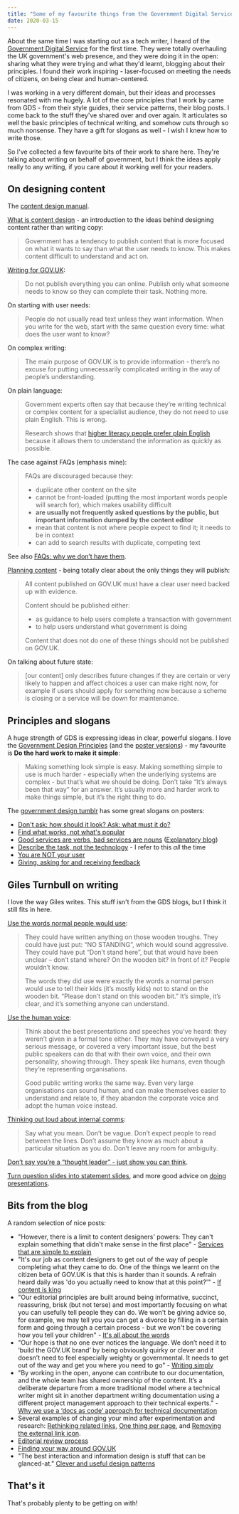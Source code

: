 ```yaml
---
title: "Some of my favourite things from the Government Digital Service"
date: 2020-03-15
---
```


About the same time I was starting out as a tech writer, I heard of the [Government Digital Service](https://gds.blog.gov.uk/about/) for the first time. They were totally overhauling the UK government's web presence, and they were doing it in the open: sharing what they were trying and what they'd learnt, blogging about their principles. I found their work inspiring - laser-focused on meeting the needs of citizens, on being clear and human-centered.

I was working in a very different domain, but their ideas and processes resonated with me hugely. A lot of the core principles that I work by came from GDS - from their style guides, their service patterns, their blog posts. I come back to the stuff they've shared over and over again. It articulates so well the basic principles of technical writing, and somehow cuts through so much nonsense. They have a gift for slogans as well - I wish I knew how to write those.

So I've collected a few favourite bits of their work to share here. They're talking about writing on behalf of government, but I think the ideas apply really to any writing, if you care about it working well for your readers.

## On designing content

The [content design manual](https://www.gov.uk/guidance/content-design).

[What is content design](https://www.gov.uk/guidance/content-design/what-is-content-design) - an introduction to the ideas behind designing content rather than writing copy:

> Government has a tendency to publish content that is more focused on what it wants to say than what the user needs to know. This makes content difficult to understand and act on.

[Writing for GOV.UK](https://www.gov.uk/guidance/content-design/writing-for-gov-uk):

> Do not publish everything you can online. Publish only what someone needs to know so they can complete their task. Nothing more.

On starting with user needs:

> People do not usually read text unless they want information. When you write for the web, start with the same question every time: what does the user want to know?

On complex writing:

> The main purpose of GOV.UK is to provide information - there’s no excuse for putting unnecessarily complicated writing in the way of people’s understanding.

On plain language:

> Government experts often say that because they’re writing technical or complex content for a specialist audience, they do not need to use plain English. This is wrong.
> 
> Research shows that [higher literacy people prefer plain English](https://gds.blog.gov.uk/2014/02/17/guest-post-clarity-is-king-the-evidence-that-reveals-the-desperate-need-to-re-think-the-way-we-write/) because it allows them to understand the information as quickly as possible.

The case against FAQs (emphasis mine):

> FAQs are discouraged because they:
> 
> * duplicate other content on the site
> * cannot be front-loaded (putting the most important words people will search for), which makes usability difficult
> * **are usually not frequently asked questions by the public, but important information dumped by the content editor**
> * mean that content is not where people expect to find it; it needs to be in context
> * can add to search results with duplicate, competing text

See also [FAQs: why we don’t have them](https://gds.blog.gov.uk/2013/07/25/faqs-why-we-dont-have-them/).

[Planning content](https://www.gov.uk/guidance/content-design/planning-content) - being totally clear about the only things they will publish:

> All content published on GOV.UK must have a clear user need backed up with evidence.
> 
> Content should be published either:
> 
> * as guidance to help users complete a transaction with government
> * to help users understand what government is doing
> 
> Content that does not do one of these things should not be published on GOV.UK.

On talking about future state:

> [our content] only describes future changes if they are certain or very likely to happen and affect choices a user can make right now, for example if users should apply for something now because a scheme is closing or a service will be down for maintenance.

## Principles and slogans

A huge strength of GDS is expressing ideas in clear, powerful slogans. I love the [Government Design Principles](https://www.gov.uk/guidance/government-design-principles) (and the [poster versions](https://govdesign.tumblr.com/post/144094499973/posters-for-the-first-iteration-of-gds-design)) - my favourite is **Do the hard work to make it simple**:

> Making something look simple is easy. Making something simple to use is much harder - especially when the underlying systems are complex - but that’s what we should be doing. Don’t take “It’s always been that way” for an answer. It’s usually more and harder work to make things simple, but it’s the right thing to do.

The [government design tumblr](https://govdesign.tumblr.com/) has some great slogans on posters:

* [Don't ask: how should it look? Ask: what must it do?](https://govdesign.tumblr.com/post/142395420743/read-the-blog-post-graphic-design-for-government)
* [Find what works, not what's popular](https://govdesign.tumblr.com/post/142410488488/download-the-poster-find-what-works-not-whats)
* [Good services are verbs, bad services are nouns](https://govdesign.tumblr.com/post/142999125638/download-the-poster-good-services-are-verbs-bad) ([Explanatory blog](https://designnotes.blog.gov.uk/2015/06/22/good-services-are-verbs-2/))
* [Describe the task, not the technology](https://govdesign.tumblr.com/post/147285506873/download-the-poster-describe-the-task-not-the) - I refer to this _all_ the time
* [You are NOT your user](https://govdesign.tumblr.com/post/147385364543/download-the-poster-you-are-not-your-user)
* [Giving, asking for and receiving feedback](https://govdesign.tumblr.com/post/176727591883/download-the-posters-giving-asking-and-receiving)

## Giles Turnbull on writing

I love the way Giles writes. This stuff isn't from the GDS blogs, but I think it still fits in here.

[Use the words normal people would use](https://gilest.org/2015/normal-words/):

> They could have written anything on those wooden troughs. They could have just put: “NO STANDING”, which would sound aggressive. They could have put “Don’t stand here”, but that would have been unclear – don’t stand where? On the wooden bit? In front of it? People wouldn’t know. 
> 
> The words they did use were exactly the words a normal person would use to tell their kids (it’s mostly kids) not to stand on the wooden bit. “Please don’t stand on this wooden bit.” It’s simple, it’s clear, and it’s something anyone can understand.

[Use the human voice](https://gilest.org/2015/use-the-human-voice/):

> Think about the best presentations and speeches you’ve heard: they weren’t given in a formal tone either. They may have conveyed a very serious message, or covered a very important issue, but the best public speakers can do that with their own voice, and their own personality, showing through. They speak like humans, even though they’re representing organisations.
>
> Good public writing works the same way. Even very large organisations can sound human, and can make themselves easier to understand and relate to, if they abandon the corporate voice and adopt the human voice instead.

[Thinking out loud about internal comms](https://gilest.org/2017/internal-comms/):

> Say what you mean. Don’t be vague. Don’t expect people to read between the lines. Don’t assume they know as much about a particular situation as you do. Don’t leave any room for ambiguity.

[Don’t say you’re a “thought leader” - just show you can think](https://gilest.org/2017/thought-leadership/). 

[Turn question slides into statement slides](https://gilest.org/2019/question-slides/), and more good advice on [doing presentations](http://www.doingpresentations.com/). 

## Bits from the blog

A random selection of nice posts:

* "However, there is a limit to content designers' powers: They can't explain something that didn't make sense in the first place" - [Services that are simple to explain](http://designnotes.blog.gov.uk/2016/05/03/services-simple-to-explain)
* "It's our job as content designers to get out of the way of people completing what they came to do. One of the things we learnt on the citizen beta of GOV.UK is that this is harder than it sounds. A refrain heard daily was 'do you actually need to know that at this point?'" - [If content is king](http://gds.blog.gov.uk/2012/05/31/if-content-is-king-who-rules-our-land)
* "Our editorial principles are built around being informative, succinct, reassuring, brisk (but not terse) and most importantly focusing on what you can usefully tell people they can do.  We won't be giving advice so, for example, we may tell you you can get a divorce by filling in a certain form and going through a certain process - but we won't be covering how you tell your children" - [It's all about the words](http://gds.blog.gov.uk/2012/01/11/its-all-about-the-words)
* "Our hope is that no one ever notices the language. We don’t need it to ‘build the GOV.UK brand’ by being obviously quirky or clever and it doesn’t need to feel especially weighty or governmental. It needs to get out of the way and get you where you need to go" - [Writing simply](http://gds.blog.gov.uk/2012/02/07/writing-simply)
* "By working in the open, anyone can contribute to our documentation, and the whole team has shared ownership of the content. It’s a deliberate departure from a more traditional model where a technical writer might sit in another department writing documentation using a different project management approach to their technical experts." - [Why we use a ‘docs as code’ approach for technical documentation](https://technology.blog.gov.uk/2017/08/25/why-we-use-a-docs-as-code-approach-for-technical-documentation/)
* Several examples of changing your mind after experimentation and research: [Rethinking related links](http://designnotes.blog.gov.uk/2014/02/12/rethinking-related-links), [One thing per page](https://designnotes.blog.gov.uk/2015/07/03/one-thing-per-page/), and [Removing the external link icon](https://designnotes.blog.gov.uk/2016/11/28/removing-the-external-link-icon-from-gov-uk/).
* [Editorial review process](https://insidegovuk.blog.gov.uk/2013/07/31/editorial-reviews-and-mainstream-content/)
* [Finding your way around GOV.UK](https://gds.blog.gov.uk/2012/10/09/finding-your-way-around-gov-uk/)
* "The best interaction and information design is stuff that can be glanced-at." [Clever and useful design patterns](https://designnotes.blog.gov.uk/2014/11/06/spotted-clever-and-useful-design-patterns/)

## That's it

That's probably plenty to be getting on with!
